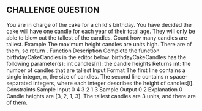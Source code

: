 ## CHALLENGE QUESTION


You are in charge of the cake for a child's birthday. You have decided the cake will have one candle for each year of their total age. They will only be able to blow out the tallest of the candles. Count how many candles are tallest.
Example
The maximum height candles are  units high. There are  of them, so return .
Function Description
Complete the function birthdayCakeCandles in the editor below.
birthdayCakeCandles has the following parameter(s):
int candles[n]: the candle heights
Returns
int: the number of candles that are tallest
Input Format
The first line contains a single integer, n, the size of candles.
The second line contains n space-separated integers, where each integer  describes the height of candles[i].
Constraints
Sample Input 0
4
3 2 1 3
Sample Output 0
2
Explanation 0
Candle heights are [3, 2, 1, 3]. The tallest candles are 3 units, and there are  of them.

